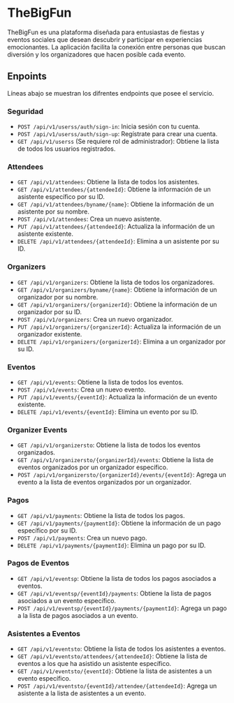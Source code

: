 # TheBigFun

TheBigFun es una plataforma diseñada para entusiastas de fiestas y eventos sociales que desean descubrir y participar en experiencias emocionantes. La aplicación facilita la conexión entre personas que buscan diversión y los organizadores que hacen posible cada evento.

## Enpoints

Líneas abajo se muestran los difrentes endpoints que posee el servicio.

### Seguridad

- `POST /api/v1/userss/auth/sign-in`: Inicia sesión con tu cuenta.
- `POST /api/v1/userss/auth/sign-up`: Regístrate para crear una cuenta.
- `GET /api/v1/userss` (Se requiere rol de administrador): Obtiene la lista de todos los usuarios registrados.

### Attendees

- `GET /api/v1/attendees`: Obtiene la lista de todos los asistentes.
- `GET /api/v1/attendees/{attendeeId}`: Obtiene la información de un asistente específico por su ID.
- `GET /api/v1/attendees/byname/{name}`: Obtiene la información de un asistente por su nombre.
- `POST /api/v1/attendees`: Crea un nuevo asistente.
- `PUT /api/v1/attendees/{attendeeId}`: Actualiza la información de un asistente existente.
- `DELETE /api/v1/attendees/{attendeeId}`: Elimina a un asistente por su ID.

### Organizers

- `GET /api/v1/organizers`: Obtiene la lista de todos los organizadores.
- `GET /api/v1/organizers/byname/{name}`: Obtiene la información de un organizador por su nombre.
- `GET /api/v1/organizers/{organizerId}`: Obtiene la información de un organizador por su ID.
- `POST /api/v1/organizers`: Crea un nuevo organizador.
- `PUT /api/v1/organizers/{organizerId}`: Actualiza la información de un organizador existente.
- `DELETE /api/v1/organizers/{organizerId}`: Elimina a un organizador por su ID.

### Eventos

- `GET /api/v1/events`: Obtiene la lista de todos los eventos.
- `POST /api/v1/events`: Crea un nuevo evento.
- `PUT /api/v1/events/{eventId}`: Actualiza la información de un evento existente.
- `DELETE /api/v1/events/{eventId}`: Elimina un evento por su ID.
  
### Organizer Events

- `GET /api/v1/organizersto`: Obtiene la lista de todos los eventos organizados.
- `GET /api/v1/organizersto/{organizerId}/events`: Obtiene la lista de eventos organizados por un organizador específico.
- `POST /api/v1/organizersto/{organizerId}/events/{eventId}`: Agrega un evento a la lista de eventos organizados por un organizador.

### Pagos

- `GET /api/v1/payments`: Obtiene la lista de todos los pagos.
- `GET /api/v1/payments/{paymentId}`: Obtiene la información de un pago específico por su ID.
- `POST /api/v1/payments`: Crea un nuevo pago.
- `DELETE /api/v1/payments/{paymentId}`: Elimina un pago por su ID.

### Pagos de Eventos

- `GET /api/v1/eventsp`: Obtiene la lista de todos los pagos asociados a eventos.
- `GET /api/v1/eventsp/{eventId}/payments`: Obtiene la lista de pagos asociados a un evento específico.
- `POST /api/v1/eventsp/{eventId}/payments/{paymentId}`: Agrega un pago a la lista de pagos asociados a un evento.

### Asistentes a Eventos

- `GET /api/v1/eventsto`: Obtiene la lista de todos los asistentes a eventos.
- `GET /api/v1/eventsto/attendees/{attendeeId}`: Obtiene la lista de eventos a los que ha asistido un asistente específico.
- `GET /api/v1/eventsto/{eventId}`: Obtiene la lista de asistentes a un evento específico.
- `POST /api/v1/eventsto/{eventId}/attendee/{attendeeId}`: Agrega un asistente a la lista de asistentes a un evento.

